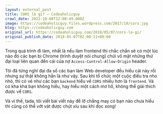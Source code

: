 ```yaml
---
layout: external_post
title: CORS là gì? – Codeaholicguy
crawl_date: 2022-10-08T12:00:49.000Z
image: https://codeaholicguy.files.wordpress.com/2017/10/cors.jpg
blog: https://codeaholicguy.com
original_url: https://codeaholicguy.com/2018/05/07/cors-la-gi/
original_publish_date: 2018-05-07T02:00:11+00:00
---
```

Trong quá trình đi làm, nhất là nếu làm frontend thì chắc chắn sẽ có một lúc nào đó các bạn bị Chrome (trình duyệt nói chung) chửi vô mặt những thứ đại loại liên quan đến cái của nợ `Access-Control-Allow-Origin` header.

Tôi đã từng nghĩ đại đa số các bạn làm Web developer đều hiểu cái này rồi nhưng sự thật không hẳn là như vậy. Sau khi tổ chức một cuộc điều tra nho nhỏ, thì có vẻ như các bạn `backend` hiểu về `CORS` nhiều hơn là `frontend`. Và có kha khá bạn không hiểu, hay hiểu một cách mơ hồ, không thể giải thích được về `CORS`.

Và vì thế, tada, tôi viết bài viết này để lỡ chẳng may có bạn nào chưa hiểu thì cũng có thể vớt vát được chút xíu sau khi đọc xong!
